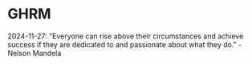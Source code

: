 # GHRM

2024-11-27: "Everyone can rise above their circumstances and achieve success if they are dedicated to and passionate about what they do." - Nelson Mandela